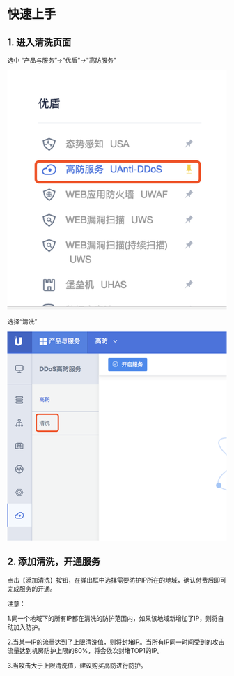 

# 快速上手

## 1. 进入清洗页面

选中 “产品与服务”-\>"优盾"-\>"高防服务"

![](/images/菜单.png)

选择“清洗”

![](/images/清洗.png)

## 2. 添加清洗，开通服务

点击【添加清洗】按钮，在弹出框中选择需要防护IP所在的地域，确认付费后即可完成服务的开通。

注意：

1.同一个地域下的所有IP都在清洗的防护范围内，如果该地域新增加了IP，则将自动加入防护。

2.当某一IP的流量达到了上限清洗值，则将封堵IP。当所有IP同一时间受到的攻击流量达到机房防护上限的80%，将会依次封堵TOP1的IP。

3.当攻击大于上限清洗值，建议购买高防进行防护。
